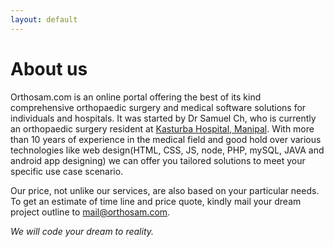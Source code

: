 ```yaml
---
layout: default
---
```


# About us

Orthosam.com is an online portal offering the best of its kind comprehensive orthopaedic surgery and medical software solutions for individuals and hospitals. It was started by Dr Samuel Ch, who is currently an orthopaedic surgery resident at [Kasturba Hospital, Manipal](https://www.google.co.in/search?q=kasturba+hospital+manipal&oq=kasturba+hospital). 
With more than 10 years of experience in the medical field and good hold over various technologies like web design(HTML, CSS, JS, node, PHP, mySQL, JAVA and android app designing) we can offer you tailored solutions to meet your specific use case scenario. 

Our price, not unlike our services, are also based on your particular needs. To get an estimate of time line and price quote, kindly mail your dream project outline to [mail@orthosam.com](mailto:mail@orthosam.com).

*We will code your dream to reality.*
